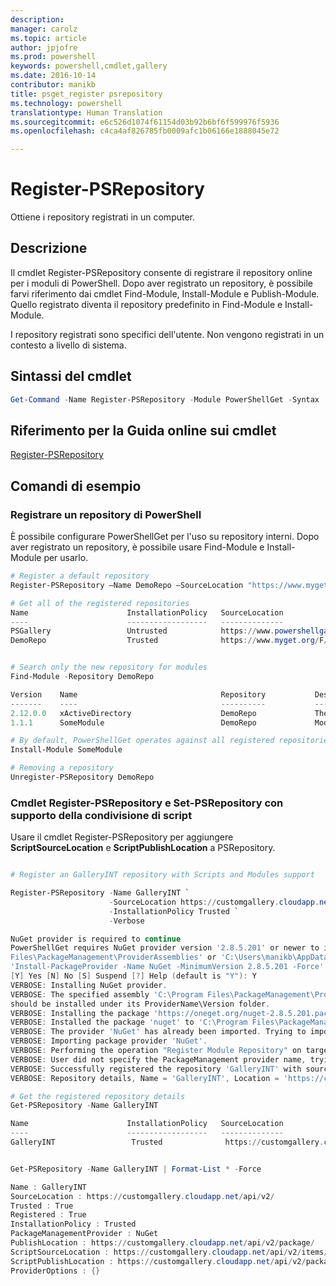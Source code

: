 ```yaml
---
description: 
manager: carolz
ms.topic: article
author: jpjofre
ms.prod: powershell
keywords: powershell,cmdlet,gallery
ms.date: 2016-10-14
contributor: manikb
title: psget_register psrepository
ms.technology: powershell
translationtype: Human Translation
ms.sourcegitcommit: e6c526d1074f61154d03b92b6bf6f599976f5936
ms.openlocfilehash: c4ca4af826785fb0009afc1b06166e1888045e72

---
```


# Register-PSRepository

Ottiene i repository registrati in un computer.

## Descrizione

Il cmdlet Register-PSRepository consente di registrare il repository online per i moduli di PowerShell. Dopo aver registrato un repository, è possibile farvi riferimento dai cmdlet Find-Module, Install-Module e Publish-Module. Quello registrato diventa il repository predefinito in Find-Module e Install-Module. 

I repository registrati sono specifici dell'utente. Non vengono registrati in un contesto a livello di sistema.


## Sintassi del cmdlet

```powershell
Get-Command -Name Register-PSRepository -Module PowerShellGet -Syntax
```
## Riferimento per la Guida online sui cmdlet

[Register-PSRepository](http://go.microsoft.com/fwlink/?LinkID=517129)

## Comandi di esempio

### Registrare un repository di PowerShell
È possibile configurare PowerShellGet per l'uso su repository interni. Dopo aver registrato un repository, è possibile usare Find-Module e Install-Module per usarlo.

```powershell
# Register a default repository
Register-PSRepository –Name DemoRepo –SourceLocation "https://www.myget.org/F/powershellgetdemo/api/v2" –InstallationPolicy –Trusted

# Get all of the registered repositories
Name                      InstallationPolicy   SourceLocation
----                      ------------------   --------------
PSGallery                 Untrusted            https://www.powershellgallery.com/api/v2/
DemoRepo                  Trusted              https://www.myget.org/F/powershellgetdemo/api/v2


# Search only the new repository for modules
Find-Module -Repository DemoRepo

Version    Name                                Repository           Description
-------    ----                                ----------           -----------
2.12.0.0   xActiveDirectory                    DemoRepo             The xActiveDirectory module is originally part of the Windows PowerShell Desired State Configuration (DSC) Resource Kit. This version has been modified for use in Azure. This module contains the xADD...
1.1.1      SomeModule                          DemoRepo             Module description.

# By default, PowerShellGet operates against all registered repositories when none is specified. In this example, the “SomeModule” module is installed from the DemoRepo.
Install-Module SomeModule

# Removing a repository
Unregister-PSRepository DemoRepo
```


### Cmdlet Register-PSRepository e Set-PSRepository con supporto della condivisione di script

Usare il cmdlet Register-PSRepository per aggiungere **ScriptSourceLocation** e **ScriptPublishLocation** a PSRepository.

```powershell

# Register an GalleryINT repository with Scripts and Modules support

Register-PSRepository -Name GalleryINT `
                      -SourceLocation https://customgallery.cloudapp.net `
                      -InstallationPolicy Trusted `
                      -Verbose

NuGet provider is required to continue
PowerShellGet requires NuGet provider version '2.8.5.201' or newer to interact with NuGet-based repositories. The NuGet provider must be available in 'C:\Program
Files\PackageManagement\ProviderAssemblies' or 'C:\Users\manikb\AppData\Local\PackageManagement\ProviderAssemblies'. You can also install the NuGet provider by running
'Install-PackageProvider -Name NuGet -MinimumVersion 2.8.5.201 -Force'. Do you want PowerShellGet to install and import the NuGet provider now?
[Y] Yes [N] No [S] Suspend [?] Help (default is "Y"): Y
VERBOSE: Installing NuGet provider.
VERBOSE: The specified assembly 'C:\Program Files\PackageManagement\ProviderAssemblies\nuget-anycpu.exe' is installed at top level directory. However it is recommended that the assemblies
should be installed under its ProviderName\Version folder.
VERBOSE: Installing the package 'https://oneget.org/nuget-2.8.5.201.package.swidtag'.
VERBOSE: Installed the package 'nuget' to 'C:\Program Files\PackageManagement\ProviderAssemblies\nuget\2.8.5.201\Microsoft.PackageManagement.NuGetProvider.dll'.
VERBOSE: The provider 'NuGet' has already been imported. Trying to import it again.
VERBOSE: Importing package provider 'NuGet'.
VERBOSE: Performing the operation "Register Module Repository" on target "Module Repository 'GalleryINT' (https://customgallery.cloudapp.net/) in provider 'PowerShellGet'".
VERBOSE: User did not specify the PackageManagement provider name, trying with the provider name 'NuGet'.
VERBOSE: Successfully registered the repository 'GalleryINT' with source location 'https://customgallery.cloudapp.net/api/v2/'.
VERBOSE: Repository details, Name = 'GalleryINT', Location = 'https://customgallery.cloudapp.net/api/v2/'; IsTrusted = 'True'; IsRegistered = 'True'.

# Get the registered repository details
Get-PSRepository -Name GalleryINT

Name                      InstallationPolicy   SourceLocation
----                      ------------------   --------------
GalleryINT                 Trusted              https://customgallery.cloudapp.net/api/v2/


Get-PSRepository -Name GalleryINT | Format-List * -Force

Name : GalleryINT
SourceLocation : https://customgallery.cloudapp.net/api/v2/
Trusted : True
Registered : True
InstallationPolicy : Trusted
PackageManagementProvider : NuGet
PublishLocation : https://customgallery.cloudapp.net/api/v2/package/
ScriptSourceLocation : https://customgallery.cloudapp.net/api/v2/items/psscript/
ScriptPublishLocation : https://customgallery.cloudapp.net/api/v2/package/
ProviderOptions : {}

```




<!--HONumber=Oct16_HO2-->


